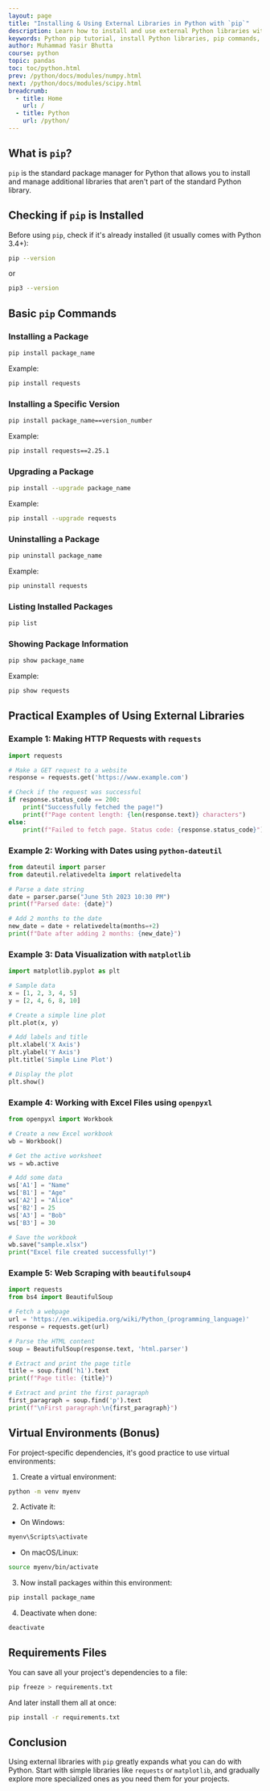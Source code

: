 ```yaml
---
layout: page
title: "Installing & Using External Libraries in Python with `pip`"
description: Learn how to install and use external Python libraries with pip – a beginner-friendly guide with practical examples. Discover essential pip commands, popular libraries like requests, matplotlib, and beautifulsoup4, and best practices for dependency management.
keywords: Python pip tutorial, install Python libraries, pip commands, Python package manager, how to use pip, Python requests, matplotlib tutorial, beautifulsoup web scraping, Python virtual environments, pip install examples, Python for beginners, external libraries Python
author: Muhammad Yasir Bhutta
course: python
topic: pandas
toc: toc/python.html
prev: /python/docs/modules/numpy.html
next: /python/docs/modules/scipy.html
breadcrumb:
  - title: Home
    url: /
  - title: Python
    url: /python/
---
```


## What is `pip`?

`pip` is the standard package manager for Python that allows you to install and manage additional libraries that aren't part of the standard Python library.

## Checking if `pip` is Installed

Before using `pip`, check if it's already installed (it usually comes with Python 3.4+):

```bash
pip --version
```

or 

```bash
pip3 --version
```

## Basic `pip` Commands

### Installing a Package

```bash
pip install package_name
```

Example:
```bash
pip install requests
```

### Installing a Specific Version

```bash
pip install package_name==version_number
```

Example:
```bash
pip install requests==2.25.1
```

### Upgrading a Package

```bash
pip install --upgrade package_name
```

Example:
```bash
pip install --upgrade requests
```

### Uninstalling a Package

```bash
pip uninstall package_name
```

Example:
```bash
pip uninstall requests
```

### Listing Installed Packages

```bash
pip list
```

### Showing Package Information

```bash
pip show package_name
```

Example:
```bash
pip show requests
```

## Practical Examples of Using External Libraries

### Example 1: Making HTTP Requests with `requests`

```python
import requests

# Make a GET request to a website
response = requests.get('https://www.example.com')

# Check if the request was successful
if response.status_code == 200:
    print("Successfully fetched the page!")
    print(f"Page content length: {len(response.text)} characters")
else:
    print(f"Failed to fetch page. Status code: {response.status_code}")
```

### Example 2: Working with Dates using `python-dateutil`

```python
from dateutil import parser
from dateutil.relativedelta import relativedelta

# Parse a date string
date = parser.parse("June 5th 2023 10:30 PM")
print(f"Parsed date: {date}")

# Add 2 months to the date
new_date = date + relativedelta(months=+2)
print(f"Date after adding 2 months: {new_date}")
```

### Example 3: Data Visualization with `matplotlib`

```python
import matplotlib.pyplot as plt

# Sample data
x = [1, 2, 3, 4, 5]
y = [2, 4, 6, 8, 10]

# Create a simple line plot
plt.plot(x, y)

# Add labels and title
plt.xlabel('X Axis')
plt.ylabel('Y Axis')
plt.title('Simple Line Plot')

# Display the plot
plt.show()
```

### Example 4: Working with Excel Files using `openpyxl`

```python
from openpyxl import Workbook

# Create a new Excel workbook
wb = Workbook()

# Get the active worksheet
ws = wb.active

# Add some data
ws['A1'] = "Name"
ws['B1'] = "Age"
ws['A2'] = "Alice"
ws['B2'] = 25
ws['A3'] = "Bob"
ws['B3'] = 30

# Save the workbook
wb.save("sample.xlsx")
print("Excel file created successfully!")
```

### Example 5: Web Scraping with `beautifulsoup4`

```python
import requests
from bs4 import BeautifulSoup

# Fetch a webpage
url = 'https://en.wikipedia.org/wiki/Python_(programming_language)'
response = requests.get(url)

# Parse the HTML content
soup = BeautifulSoup(response.text, 'html.parser')

# Extract and print the page title
title = soup.find('h1').text
print(f"Page title: {title}")

# Extract and print the first paragraph
first_paragraph = soup.find('p').text
print(f"\nFirst paragraph:\n{first_paragraph}")
```

## Virtual Environments (Bonus)

For project-specific dependencies, it's good practice to use virtual environments:

1. Create a virtual environment:
```bash
python -m venv myenv
```

2. Activate it:
- On Windows:
```bash
myenv\Scripts\activate
```
- On macOS/Linux:
```bash
source myenv/bin/activate
```

3. Now install packages within this environment:
```bash
pip install package_name
```

4. Deactivate when done:
```bash
deactivate
```

## Requirements Files

You can save all your project's dependencies to a file:

```bash
pip freeze > requirements.txt
```

And later install them all at once:

```bash
pip install -r requirements.txt
```

## Conclusion

Using external libraries with `pip` greatly expands what you can do with Python. Start with simple libraries like `requests` or `matplotlib`, and gradually explore more specialized ones as you need them for your projects.